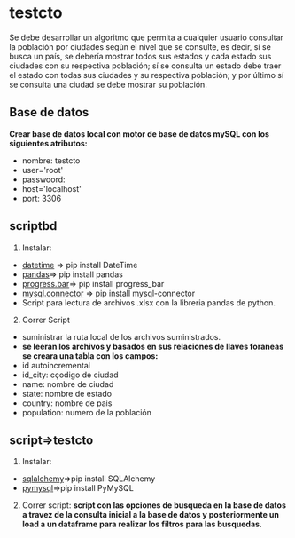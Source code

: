 # testcto
Se debe desarrollar un algoritmo que permita a cualquier usuario consultar la población por ciudades según el nivel que se consulte, es decir, si se busca un país, se debería mostrar todos sus estados y cada estado sus ciudades con su respectiva población; sí se consulta un estado debe traer el estado con todas sus ciudades y su respectiva población; y por último sí se consulta una ciudad se debe mostrar su población.

## Base de datos 
**Crear base de datos local con motor de base de datos mySQL con los siguientes atributos:**
- nombre: testcto
- user='root'
- passwoord:
- host='localhost'
- port: 3306


## scriptbd
1. Instalar:
- [datetime](https://pypi.org/project/DateTime/) => pip install DateTime
- [pandas](https://pypi.org/project/pandas/)=> pip install pandas
- [progress.bar](https://pypi.org/project/progress_bar/)=> pip install progress_bar
- [mysql.connector](https://pypi.org/project/mysql-connector/) => pip install mysql-connector
- Script para lectura de archivos .xlsx con la libreria pandas de python.
2. Correr Script
- suministrar la ruta local de los archivos suministrados.
- **se leeran los archivos y basados en sus relaciones de llaves foraneas se creara una tabla con los campos:**
- id autoincremental
- id_city: cçodigo de ciudad
- name: nombre de ciudad
- state: nombre de estado
- country: nombre de pais
- population: numero de la población

## script=>testcto

1. Instalar:
- [sqlalchemy](https://pypi.org/project/SQLAlchemy/)=>pip install SQLAlchemy
- [pymysql](https://pypi.org/project/PyMySQL/)=>pip install PyMySQL
2. Correr script:
**script con las opciones de busqueda en la base de datos a travez de la consulta inicial a la base de datos y posteriormente un load a un dataframe para realizar los filtros para las busquedas.**




